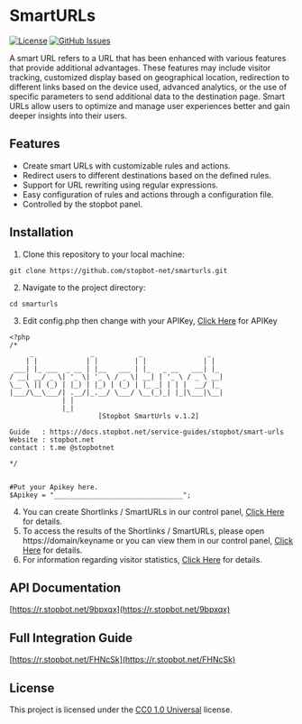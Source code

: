# SmartURLs

[![License](https://img.shields.io/badge/license-CC0%201.0%20Universal-blue.svg)](https://creativecommons.org/publicdomain/zero/1.0/)
[![GitHub Issues](https://img.shields.io/github/issues/stopbot-net/smarturls.svg)](https://github.com/stopbot-net/smarturls/issues)

A smart URL refers to a URL that has been enhanced with various features that provide additional advantages. These features may include visitor tracking, customized display based on geographical location, redirection to different links based on the device used, advanced analytics, or the use of specific parameters to send additional data to the destination page. Smart URLs allow users to optimize and manage user experiences better and gain deeper insights into their users.

## Features

- Create smart URLs with customizable rules and actions.
- Redirect users to different destinations based on the defined rules.
- Support for URL rewriting using regular expressions.
- Easy configuration of rules and actions through a configuration file.
- Controlled by the stopbot panel.

## Installation

1. Clone this repository to your local machine:
```
git clone https://github.com/stopbot-net/smarturls.git
```
2. Navigate to the project directory:
```
cd smarturls
```
3. Edit config.php then change with your APIKey, [Click Here](https://r.stopbot.net/cHQzup) for APIKey
```
<?php
/*
     _              _           _                _   
    | |            | |         | |              | |  
 ___| |_ ___  _ __ | |__   ___ | |_   _ __   ___| |_ 
/ __| __/ _ \| '_ \| '_ \ / _ \| __| | '_ \ / _ \ __|
\__ \ || (_) | |_) | |_) | (_) | |_ _| | | |  __/ |_ 
|___/\__\___/| .__/|_.__/ \___/ \__(_)_| |_|\___|\__|
             | |                                     
             |_|                                     
                      [Stopbot SmartUrls v.1.2]

Guide   : https://docs.stopbot.net/service-guides/stopbot/smart-urls
Website : stopbot.net
contact : t.me @stopbotnet

*/


#Put your Apikey here.
$Apikey = "________________________________";
```
4. You can create Shortlinks / SmartURLs in our control panel, [Click Here](https://r.stopbot.net/1iqsGg) for details.
5. To access the results of the Shortlinks / SmartURLs, please open https://domain/keyname or you can view them in our control panel, [Click Here](https://r.stopbot.net/1iqsGg) for details.
6. For information regarding visitor statistics, [Click Here](https://r.stopbot.net/1iqsGg) for details.

## API Documentation

[https://r.stopbot.net/9bpxqx](https://r.stopbot.net/9bpxqx)

## Full Integration Guide

[https://r.stopbot.net/FHNcSk](https://r.stopbot.net/FHNcSk)

## License

This project is licensed under the [CC0 1.0 Universal](https://creativecommons.org/publicdomain/zero/1.0/) license.

